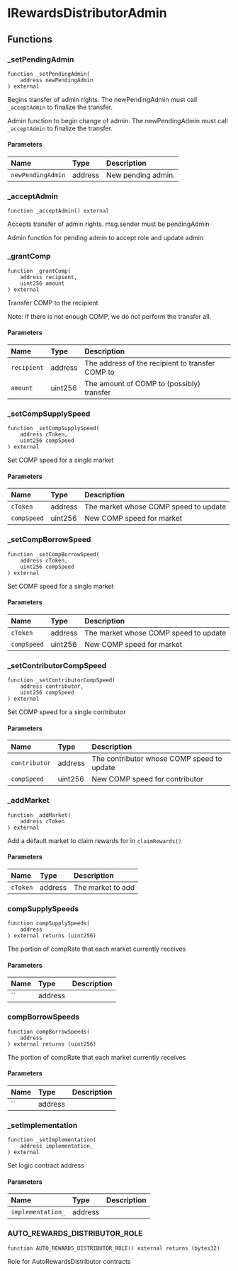 # IRewardsDistributorAdmin

## Functions

### _setPendingAdmin

```solidity
function _setPendingAdmin(
    address newPendingAdmin
) external
```

Begins transfer of admin rights. The newPendingAdmin must call `_acceptAdmin` to finalize the transfer.

Admin function to begin change of admin. The newPendingAdmin must call `_acceptAdmin` to finalize the transfer.

#### Parameters

| Name | Type | Description |
| :--- | :--- | :---------- |
| `newPendingAdmin` | address | New pending admin. |

### _acceptAdmin

```solidity
function _acceptAdmin() external
```

Accepts transfer of admin rights. msg.sender must be pendingAdmin

Admin function for pending admin to accept role and update admin

### _grantComp

```solidity
function _grantComp(
    address recipient,
    uint256 amount
) external
```

Transfer COMP to the recipient

Note: If there is not enough COMP, we do not perform the transfer all.

#### Parameters

| Name | Type | Description |
| :--- | :--- | :---------- |
| `recipient` | address | The address of the recipient to transfer COMP to |
| `amount` | uint256 | The amount of COMP to (possibly) transfer |

### _setCompSupplySpeed

```solidity
function _setCompSupplySpeed(
    address cToken,
    uint256 compSpeed
) external
```

Set COMP speed for a single market

#### Parameters

| Name | Type | Description |
| :--- | :--- | :---------- |
| `cToken` | address | The market whose COMP speed to update |
| `compSpeed` | uint256 | New COMP speed for market |

### _setCompBorrowSpeed

```solidity
function _setCompBorrowSpeed(
    address cToken,
    uint256 compSpeed
) external
```

Set COMP speed for a single market

#### Parameters

| Name | Type | Description |
| :--- | :--- | :---------- |
| `cToken` | address | The market whose COMP speed to update |
| `compSpeed` | uint256 | New COMP speed for market |

### _setContributorCompSpeed

```solidity
function _setContributorCompSpeed(
    address contributor,
    uint256 compSpeed
) external
```

Set COMP speed for a single contributor

#### Parameters

| Name | Type | Description |
| :--- | :--- | :---------- |
| `contributor` | address | The contributor whose COMP speed to update |
| `compSpeed` | uint256 | New COMP speed for contributor |

### _addMarket

```solidity
function _addMarket(
    address cToken
) external
```

Add a default market to claim rewards for in `claimRewards()`

#### Parameters

| Name | Type | Description |
| :--- | :--- | :---------- |
| `cToken` | address | The market to add |

### compSupplySpeeds

```solidity
function compSupplySpeeds(
    address 
) external returns (uint256)
```

The portion of compRate that each market currently receives

#### Parameters

| Name | Type | Description |
| :--- | :--- | :---------- |
| `` | address |  |

### compBorrowSpeeds

```solidity
function compBorrowSpeeds(
    address 
) external returns (uint256)
```

The portion of compRate that each market currently receives

#### Parameters

| Name | Type | Description |
| :--- | :--- | :---------- |
| `` | address |  |

### _setImplementation

```solidity
function _setImplementation(
    address implementation_
) external
```

Set logic contract address

#### Parameters

| Name | Type | Description |
| :--- | :--- | :---------- |
| `implementation_` | address |  |

### AUTO_REWARDS_DISTRIBUTOR_ROLE

```solidity
function AUTO_REWARDS_DISTRIBUTOR_ROLE() external returns (bytes32)
```

Role for AutoRewardsDistributor contracts

